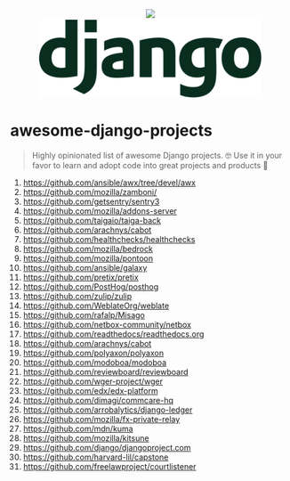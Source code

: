 <div align="center">
  <a href="https://github.com/michal-michalak/awesome-django-projects#readme"><img src="https://awesome.re/badge-flat.svg" /></a><br>
  <img width="400" src="./assets/django-logo.svg" alt="Django logo">
</div>

# awesome-django-projects
> Highly opinionated list of awesome Django projects. 🤓 Use it in your favor to learn and adopt code into great projects and products 💪

1. https://github.com/ansible/awx/tree/devel/awx
2. https://github.com/mozilla/zamboni/
3. https://github.com/getsentry/sentry3
4. https://github.com/mozilla/addons-server
5. https://github.com/taigaio/taiga-back
6. https://github.com/arachnys/cabot
7. https://github.com/healthchecks/healthchecks
8. https://github.com/mozilla/bedrock
9. https://github.com/mozilla/pontoon
10. https://github.com/ansible/galaxy
11. https://github.com/pretix/pretix
12. https://github.com/PostHog/posthog
13. https://github.com/zulip/zulip
14. https://github.com/WeblateOrg/weblate
15. https://github.com/rafalp/Misago
16. https://github.com/netbox-community/netbox
17. https://github.com/readthedocs/readthedocs.org
18. https://github.com/arachnys/cabot
19. https://github.com/polyaxon/polyaxon
20. https://github.com/modoboa/modoboa
21. https://github.com/reviewboard/reviewboard
22. https://github.com/wger-project/wger
23. https://github.com/edx/edx-platform
24. https://github.com/dimagi/commcare-hq
25. https://github.com/arrobalytics/django-ledger
26. https://github.com/mozilla/fx-private-relay
27. https://github.com/mdn/kuma
28. https://github.com/mozilla/kitsune
29. https://github.com/django/djangoproject.com
30. https://github.com/harvard-lil/capstone
31. https://github.com/freelawproject/courtlistener